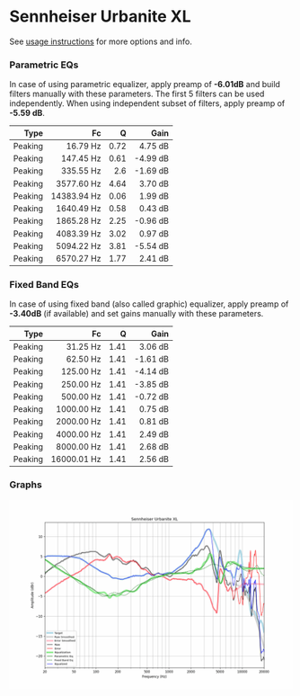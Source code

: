 # Sennheiser Urbanite XL
See [usage instructions](https://github.com/jaakkopasanen/AutoEq#usage) for more options and info.

### Parametric EQs
In case of using parametric equalizer, apply preamp of **-6.01dB** and build filters manually
with these parameters. The first 5 filters can be used independently.
When using independent subset of filters, apply preamp of **-5.59 dB**.

| Type    | Fc          |    Q | Gain     |
|--------:|------------:|-----:|---------:|
| Peaking | 16.79 Hz    | 0.72 | 4.75 dB  |
| Peaking | 147.45 Hz   | 0.61 | -4.99 dB |
| Peaking | 335.55 Hz   | 2.6  | -1.69 dB |
| Peaking | 3577.60 Hz  | 4.64 | 3.70 dB  |
| Peaking | 14383.94 Hz | 0.06 | 1.99 dB  |
| Peaking | 1640.49 Hz  | 0.58 | 0.43 dB  |
| Peaking | 1865.28 Hz  | 2.25 | -0.96 dB |
| Peaking | 4083.39 Hz  | 3.02 | 0.97 dB  |
| Peaking | 5094.22 Hz  | 3.81 | -5.54 dB |
| Peaking | 6570.27 Hz  | 1.77 | 2.41 dB  |

### Fixed Band EQs
In case of using fixed band (also called graphic) equalizer, apply preamp of **-3.40dB**
(if available) and set gains manually with these parameters.

| Type    | Fc          |    Q | Gain     |
|--------:|------------:|-----:|---------:|
| Peaking | 31.25 Hz    | 1.41 | 3.06 dB  |
| Peaking | 62.50 Hz    | 1.41 | -1.61 dB |
| Peaking | 125.00 Hz   | 1.41 | -4.14 dB |
| Peaking | 250.00 Hz   | 1.41 | -3.85 dB |
| Peaking | 500.00 Hz   | 1.41 | -0.72 dB |
| Peaking | 1000.00 Hz  | 1.41 | 0.75 dB  |
| Peaking | 2000.00 Hz  | 1.41 | 0.81 dB  |
| Peaking | 4000.00 Hz  | 1.41 | 2.49 dB  |
| Peaking | 8000.00 Hz  | 1.41 | 2.68 dB  |
| Peaking | 16000.01 Hz | 1.41 | 2.56 dB  |

### Graphs
![](./Sennheiser%20Urbanite%20XL.png)